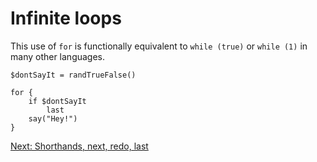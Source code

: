 # Infinite loops

This use of `for` is functionally equivalent to `while (true)`
or `while (1)` in many other languages.

```
$dontSayIt = randTrueFalse()

for {
    if $dontSayIt
        last
    say("Hey!")
}
```

[Next: Shorthands, next, redo, last](15-next-last.md)